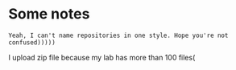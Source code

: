# Some notes
`Yeah, I can't name repositories in one style. Hope you're not confused)))))`

I upload zip file because my lab has more than 100 files( 
